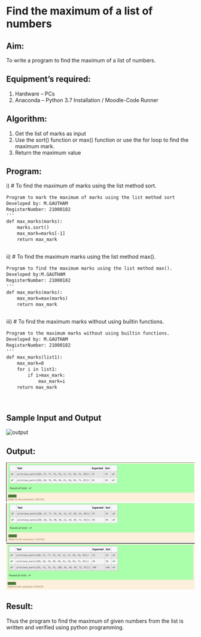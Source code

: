 # Find the maximum of a list of numbers
## Aim:
To write a program to find the maximum of a list of numbers.
## Equipment’s required:
1.	Hardware – PCs
2.	Anaconda – Python 3.7 Installation / Moodle-Code Runner
## Algorithm:
1.	Get the list of marks as input
2.	Use the sort() function or max() function or use the for loop to find the maximum mark.
3.	Return the maximum value
## Program:

i)	# To find the maximum of marks using the list method sort.
```
Program to mark the maximum of marks using the list method sort
Developed by: M.GAUTHAM
RegisterNumber: 21000182
'''
def max_marks(marks):
    marks.sort()
    max_mark=marks[-1]
    return max_mark


```

ii)	# To find the maximum marks using the list method max().
```
Program to find the maximum marks using the list method max().
Developed by:M.GAUTHAM
RegisterNumber: 21000182
'''
def max_marks(marks):
    max_mark=max(marks)
    return max_mark


```

iii) # To find the maximum marks without using builtin functions.
```
Program to the maximum marks without using builtin functions.
Developed by: M.GAUTHAM
RegisterNumber: 21000182
'''
def max_marks(list1):
    max_mark=0
    for i in list1:
        if i>max_mark:
            max_mark=i
    return max_mark



```
## Sample Input and Output
![output](./img/max_marks1.jpg) 

## Output:
![output](./img/output.png) 
![output](./img/output2.png) 
![output](./img/output3.png) 
## Result:
Thus the program to find the maximum of given numbers from the list is written and verified using python programming.